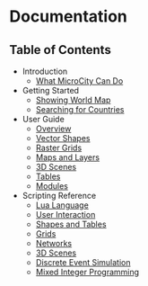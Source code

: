 # Documentation

## Table of Contents
- Introduction
  - [What MicroCity Can Do](what_microcity_can_do.md)
- Getting Started
  - [Showing World Map](showing_world_map.md)
  - [Searching for Countries](searching_for_countries.md)
- User Guide
  - [Overview](overview.md)
  - [Vector Shapes](vector_shapes.md)
  - [Raster Grids](raster_grids.md)
  - [Maps and Layers](maps_and_layers.md)
  - [3D Scenes](3d_scene.md)
  - [Tables](tables.md)
  - [Modules](modules.md)
- Scripting Reference
  - [Lua Language](lua_language.md)
  - [User Interaction](user_interaction.md)
  - [Shapes and Tables](shapes_and_tables.md)
  - [Grids](function_grids.md)
  - [Networks](funcction_network.md)
  - [3D Scenes](function_3d_scene.md)
  - [Discrete Event Simulation](discrete_event_simulation.md)
  - [Mixed Integer Programming](mixed_integer_programming.md)
